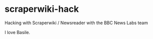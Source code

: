 scraperwiki-hack
================

Hacking with Scraperwiki / Newsreader with the BBC News Labs team

I love Basile.
